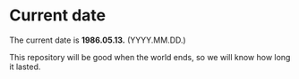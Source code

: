 # Current date

The current date is **1986.05.13.** (YYYY.MM.DD.)

This repository will be good when the world ends, so we will know how long it lasted.